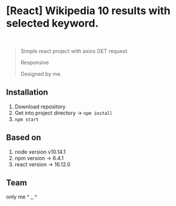 
# [React] Wikipedia 10 results with selected keyword.


&nbsp;

> Simple react project with axios GET request.
> 
> Responsive
> 
> Designed by me.


## Installation

1. Download repository
2. Get into project directory -> `npm install`
3. `npm start`

## Based on

1. node version v10.14.1
2. npm version -> 6.4.1
3. react version -> 16.12.0

## Team

only me ^ _ ^
